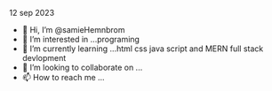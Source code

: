 12 sep 2023
- 👋 Hi, I’m @samieHemnbrom
- 👀 I’m interested in ...programing
- 🌱 I’m currently learning ...html css java script and MERN full stack devlopment
- 💞️ I’m looking to collaborate on ...
- 📫 How to reach me ...

<!---
samiel972/samiel972 is a ✨ special ✨ repository because its `README.md` (this file) appears on your GitHub profile.
You can click the Preview link to take a look at your changes.

start code!
--->
